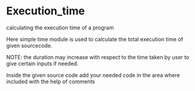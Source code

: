# Execution_time
calculating the execution time of a program

Here simple time module is used to calculate the total execution time of given sourcecode.

NOTE: the duration may increase with respect to the time taken by user to give certain inputs if needed.

Inside the given source code add your needed code in the area where included with the help of comments
